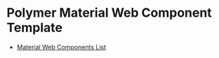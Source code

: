 # Polymer Material Web Component Template

- [Material Web Components List](https://github.com/material-components/material-components-web-components)
